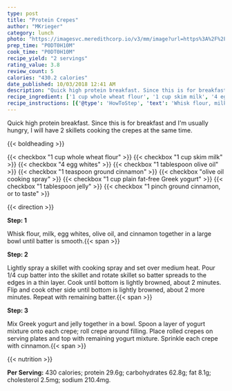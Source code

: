 ```yaml
---
type: post
title: "Protein Crepes"
author: "MKrieger"
category: lunch
photo: "https://imagesvc.meredithcorp.io/v3/mm/image?url=https%3A%2F%2Fimages.media-allrecipes.com%2Fuserphotos%2F2833112.jpg"
prep_time: "P0DT0H10M"
cook_time: "P0DT0H10M"
recipe_yield: "2 servings"
rating_value: 3.8
review_count: 5
calories: "430.2 calories"
date_published: 10/03/2018 12:41 AM
description: "Quick high protein breakfast. Since this is for breakfast and I'm usually hungry, I will have 2 skillets cooking the crepes at the same time."
recipe_ingredient: ['1 cup whole wheat flour', '1 cup skim milk', '4 egg whites', '1 tablespoon olive oil', '1 teaspoon ground cinnamon', 'olive oil cooking spray', '1 cup plain fat-free Greek yogurt', '1 tablespoon jelly', '1 pinch ground cinnamon, or to taste']
recipe_instructions: [{'@type': 'HowToStep', 'text': 'Whisk flour, milk, egg whites, olive oil, and cinnamon together in a large bowl until batter is smooth.\n'}, {'@type': 'HowToStep', 'text': 'Lightly spray a skillet with cooking spray and set over medium heat. Pour 1/4 cup batter into the skillet and rotate skillet so batter spreads to the edges in a thin layer. Cook until bottom is lightly browned, about 2 minutes. Flip and cook other side until bottom is lightly browned, about 2 more minutes. Repeat with remaining batter.\n'}, {'@type': 'HowToStep', 'text': 'Mix Greek yogurt and jelly together in a bowl. Spoon a layer of yogurt mixture onto each crepe; roll crepe around filling. Place rolled crepes on serving plates and top with remaining yogurt mixture. Sprinkle each crepe with cinnamon.\n'}]
---
```


Quick high protein breakfast. Since this is for breakfast and I'm usually hungry, I will have 2 skillets cooking the crepes at the same time. 

{{< boldheading >}}

{{< checkbox "1 cup whole wheat flour" >}}
{{< checkbox "1 cup skim milk" >}}
{{< checkbox "4  egg whites" >}}
{{< checkbox "1 tablespoon olive oil" >}}
{{< checkbox "1 teaspoon ground cinnamon" >}}
{{< checkbox "olive oil cooking spray" >}}
{{< checkbox "1 cup plain fat-free Greek yogurt" >}}
{{< checkbox "1 tablespoon jelly" >}}
{{< checkbox "1 pinch ground cinnamon, or to taste" >}}


{{< direction >}}

**Step: 1**

Whisk flour, milk, egg whites, olive oil, and cinnamon together in a large bowl until batter is smooth.{{< span >}}

**Step: 2**

Lightly spray a skillet with cooking spray and set over medium heat. Pour 1/4 cup batter into the skillet and rotate skillet so batter spreads to the edges in a thin layer. Cook until bottom is lightly browned, about 2 minutes. Flip and cook other side until bottom is lightly browned, about 2 more minutes. Repeat with remaining batter.{{< span >}}

**Step: 3**

Mix Greek yogurt and jelly together in a bowl. Spoon a layer of yogurt mixture onto each crepe; roll crepe around filling. Place rolled crepes on serving plates and top with remaining yogurt mixture. Sprinkle each crepe with cinnamon.{{< span >}}

{{< nutrition >}}

**Per Serving:** 430 calories; protein 29.6g; carbohydrates 62.8g; fat 8.1g; cholesterol 2.5mg; sodium 210.4mg.